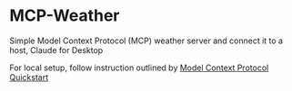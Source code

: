 # MCP-Weather

Simple Model Context Protocol (MCP) weather server and connect it to a host, Claude for Desktop

For local setup, follow instruction outlined by [Model Context Protocol Quickstart](https://modelcontextprotocol.io/quickstart/server#node)